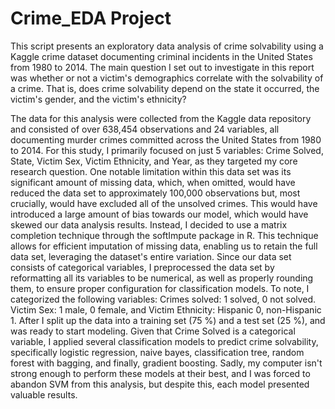 ﻿# Crime_EDA Project

This script presents an exploratory data analysis of crime solvability using a Kaggle crime dataset documenting criminal incidents in the United States from 1980 to 2014. The main question I set out to investigate in this report was whether or not a victim's demographics correlate with the solvability of a crime. That is, does crime solvability depend on the state it occurred, the victim's gender, and the victim's ethnicity?

The data for this analysis were collected from the Kaggle data repository and consisted of over 638,454 observations and 24 variables, all documenting murder crimes committed across the United States from 1980 to 2014. For this study, I primarily focused on just 5 variables: Crime Solved, State, Victim Sex, Victim Ethnicity, and Year, as they targeted my core research question. One notable limitation within this data set was its significant amount of missing data, which, when omitted, would have reduced the data set to approximately 100,000 observations but, most crucially, would have excluded all of the unsolved crimes. This would have introduced a large amount of bias towards our model, which would have skewed our data analysis results. Instead, I decided to use a matrix completion technique through the softImpute package in R. This technique allows for efficient imputation of missing data, enabling us to retain the full data set, leveraging the dataset's entire variation. Since our data set consists of categorical variables, I preprocessed the data set by reformatting all its variables to be numerical, as well as properly rounding them, to ensure proper configuration for classification models.  To note, I categorized the following variables: Crimes solved: 1 solved, 0 not solved. Victim Sex: 1 male, 0 female, and Victim Ethnicity: Hispanic 0, non-Hispanic 1. After I split up the data into a training set (75 %) and a test set (25 %), and was ready to start modeling. Given that Crime Solved is a categorical variable, I applied several classification models to predict crime solvability, specifically logistic regression, naive bayes, classification tree, random forest with bagging, and finally, gradient boosting. Sadly, my computer isn't strong enough to perform these models at their best, and I was forced to abandon SVM from this analysis, but despite this, each model presented valuable results.
